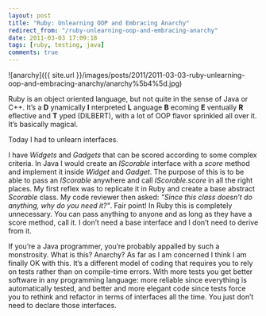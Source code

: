 ```yaml
---
layout: post
title: "Ruby: Unlearning OOP and Embracing Anarchy"
redirect_from: "/ruby-unlearning-oop-and-embracing-anarchy"
date: 2011-03-03 17:09:18
tags: [ruby, testing, java]
comments: true
---
```

![anarchy]({{ site.url }}/images/posts/2011/2011-03-03-ruby-unlearning-oop-and-embracing-anarchy/anarchy%5b4%5d.jpg)

Ruby is an object oriented language, but not quite in the sense of Java or C++. It’s a **D** ynamically **I** nterpreted **L** anguage **B** ecoming **E** ventually **R** eflective and **T** yped (DILBERT), with a lot of OOP flavor sprinkled all over it. It’s basically magical.

Today I had to unlearn interfaces.

I have _Widgets_ and _Gadgets_ that can be scored according to some complex criteria. In Java I would create an _IScorable_ interface with a _score_ method and implement it inside _Widget_ and _Gadget_. The purpose of this is to be able to pass an _IScorable_ anywhere and call _IScorable.score_ in all the right places. My first reflex was to replicate it in Ruby and create a base abstract _Scorable_ class. My code reviewer then asked: _"Since this class doesn’t do anything, why do you need it?"_. Fair point! In Ruby this is completely unnecessary. You can pass anything to anyone and as long as they have a score method, call it. I don’t need a base interface and I don’t need to derive from it.

If you’re a Java programmer, you’re probably appalled by such a monstrosity. What is this? Anarchy? As far as I am concerned I think I am finally OK with this. It’s a different model of coding that requires you to rely on tests rather than on compile-time errors. With more tests you get better software in any programming language: more reliable since everything is automatically tested, and better and more elegant code since tests force you to rethink and refactor in terms of interfaces all the time. You just don’t need to declare those interfaces.
